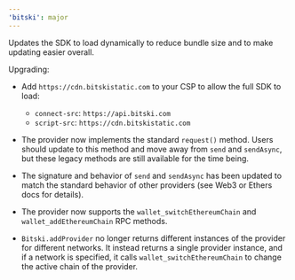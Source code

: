 ```yaml
---
'bitski': major
---
```


Updates the SDK to load dynamically to reduce bundle size and to make updating
easier overall.

Upgrading:

- Add `https://cdn.bitskistatic.com` to your CSP to allow the full SDK to load:

  - `connect-src`: `https://api.bitski.com`
  - `script-src`: `https://cdn.bitskistatic.com`

- The provider now implements the standard `request()` method. Users should
  update to this method and move away from `send` and `sendAsync`, but these
  legacy methods are still available for the time being.

- The signature and behavior of `send` and `sendAsync` has been updated to match
  the standard behavior of other providers (see Web3 or Ethers docs for details).

- The provider now supports the `wallet_switchEthereumChain` and
  `wallet_addEthereumChain` RPC methods.

- `Bitski.addProvider` no longer returns different instances of the provider for
  different networks. It instead returns a single provider instance, and if a
  network is specified, it calls `wallet_switchEthereumChain` to change the active
  chain of the provider.
